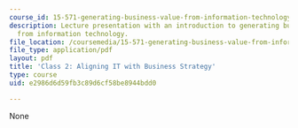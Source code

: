```yaml
---
course_id: 15-571-generating-business-value-from-information-technology-spring-2009
description: Lecture presentation with an introduction to generating business value
  from information technology.
file_location: /coursemedia/15-571-generating-business-value-from-information-technology-spring-2009/e2986d6d59fb3c89d6cf58be8944bdd0_MIT15_571s09_lec02.pdf
file_type: application/pdf
layout: pdf
title: 'Class 2: Aligning IT with Business Strategy'
type: course
uid: e2986d6d59fb3c89d6cf58be8944bdd0

---
```

None
